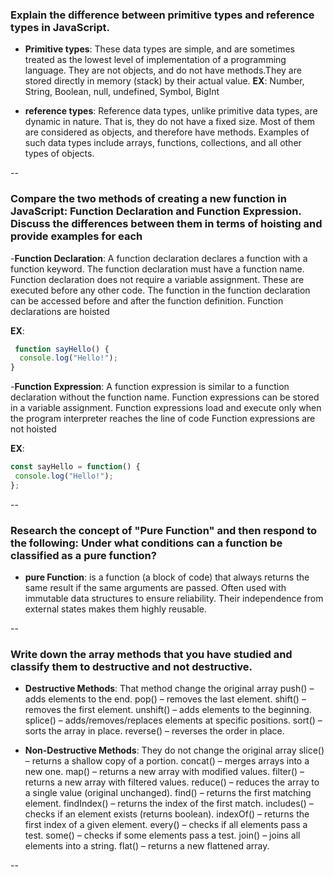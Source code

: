 ### Explain the difference between primitive types and reference types in JavaScript.
 - **Primitive types**: These data types are simple, and are sometimes treated as the lowest level of implementation of a programming language. They are not objects, and do not have methods.They are stored directly in memory (stack) by their actual value.
 **EX**: Number, String, Boolean, null, undefined, Symbol, BigInt


 - **reference types**: Reference data types, unlike primitive data types, are dynamic in nature. That is, they do not have a fixed size.
 Most of them are considered as objects, and therefore have methods. Examples of such data types include arrays, functions, collections, and all other types of objects.

--

### Compare the two methods of creating a new function in JavaScript: Function Declaration and Function Expression. Discuss the differences between them in terms of hoisting and provide examples for each

-**Function Declaration**:
 A function declaration declares a function with a function keyword. The function declaration must have a function name.
 Function declaration does not require a variable assignment.
 These are executed before any other code.
 The function in the function declaration can be accessed before and after the  function definition.
 Function declarations are hoisted

**EX**:
```javascript
 function sayHello() {
  console.log("Hello!");
}
```
-**Function Expression**:
 A function expression is similar to a function declaration without the function name.
 Function expressions can be stored in a variable assignment.
 Function expressions load and execute only when the program interpreter reaches the line of code
 Function expressions are not hoisted
 
 **EX**: 
 ```javascript
 const sayHello = function() {
  console.log("Hello!");
};
```

-- 

### Research the concept of "Pure Function" and then respond to the following: Under what conditions can a function be classified as a pure function?

- **pure Function**: 
 is a function (a block of code) that always returns the same result if the same arguments are passed.
 Often used with immutable data structures to ensure reliability.
 Their independence from external states makes them highly reusable.


--

### Write down the array methods that you have studied and classify them to destructive and not destructive.
- **Destructive Methods**: That method change the original array
 push() – adds elements to the end.
 pop() – removes the last element.
 shift() – removes the first element.
 unshift() – adds elements to the beginning.
 splice() – adds/removes/replaces elements at specific positions.
 sort() – sorts the array in place.
 reverse() – reverses the order in place.

- **Non-Destructive Methods**: They do not change the original array 
 slice() – returns a shallow copy of a portion.
 concat() – merges arrays into a new one.
 map() – returns a new array with modified values.
 filter() – returns a new array with filtered values.
 reduce() – reduces the array to a single value (original unchanged).
 find() – returns the first matching element.
 findIndex() – returns the index of the first match.
 includes() – checks if an element exists (returns boolean).
 indexOf() – returns the first index of a given element.
 every() – checks if all elements pass a test.
 some() – checks if some elements pass a test.
 join() – joins all elements into a string.
 flat() – returns a new flattened array.

--

### 



